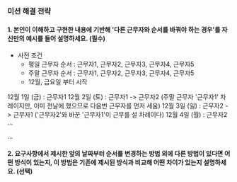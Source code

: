### 미션 해결 전략 
#### 1. 본인이 이해하고 구현한 내용에 기반해 '다른 근무자와 순서를 바꿔야 하는 경우'를 자신만의 예시를 들어 설명하세요. (필수)       

- 사전 조건
  - 평일 근무자 순서 : 근무자1, 근무자2, 근무자3, 근무자4, 근무자5
  - 주말 근무자 순서 : 근무자1, 근무자2, 근무자3, 근무자4, 근무자5
  - 12월, 금요일 부터 시작

12월 1일 (금) : 근무자1
12월 2일 (토) : 근무자1 -> 근무자2 (주말 근무자 '근무자1' 차례이지만, 이미 전날에 했으므로 다음번 근무자를 먼저 세움)
12월 3일 (일) : 근무자2 -> 근무자1 ('근무자2'와 바꾼 '근무자1'이 근무를 설 차례이다)
12월 4일 (월) : 근무자2
...

...

#### 2. 요구사항에서 제시한 앞의 날짜부터 순서를 변경하는 방법 외에 다른 방법이 있다면 어떤 방식이 있는지, 이 방법은 기존에 제시된 방식과 비교해 어떤 차이가 있는지 설명하세요. (선택)
